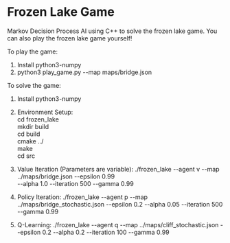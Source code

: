 # Frozen Lake Game
Markov Decision Process AI using C++ to solve the frozen lake game. You can also play the frozen lake game yourself! 

To play the game:
1. Install python3-numpy 
2. python3 play_game.py --map maps/bridge.json

To solve the game:
1. Install python3-numpy  
2. Environment Setup:  
   cd frozen_lake   
   mkdir build  
   cd build  
   cmake ../  
   make  
   cd src

3. Value Iteration (Parameters are variable):
   ./frozen_lake --agent v --map ../maps/bridge.json --epsilon 0.99  
   --alpha 1.0 --iteration 500 --gamma 0.99  

4. Policy Iteration:
   ./frozen_lake --agent p --map ../maps/bridge_stochastic.json --epsilon 0.2  --alpha 0.05 --iteration 500 --gamma 0.99  

5. Q-Learning:
   ./frozen_lake --agent q --map ../maps/cliff_stochastic.json --epsilon 0.2  --alpha 0.2 --iteration 100 --gamma 0.99  